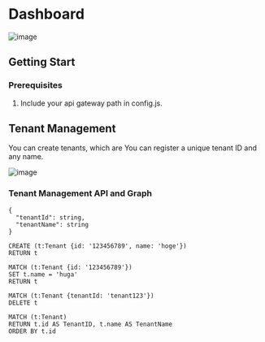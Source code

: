 # Dashboard

![image](https://github.com/user-attachments/assets/7d6cfddd-be88-436a-a41f-46615a95e091)

## Getting Start

### Prerequisites

1. Include your api gateway path in config.js.

## Tenant Management

You can create tenants, which are You can register a unique tenant ID and any name.

![image](https://github.com/user-attachments/assets/915079d7-58ab-49ab-8719-756704d03334)



### Tenant Management API and Graph 

``` API
{
  "tenantId": string,
  "tenantName": string
}
```

``` CREATE
CREATE (t:Tenant {id: '123456789', name: 'hoge'})
RETURN t
```

``` UPDATE
MATCH (t:Tenant {id: '123456789'})
SET t.name = 'huga'
RETURN t
```

``` DELETE
MATCH (t:Tenant {tenantId: 'tenant123'})
DELETE t
```

``` GET
MATCH (t:Tenant)
RETURN t.id AS TenantID, t.name AS TenantName
ORDER BY t.id
```

